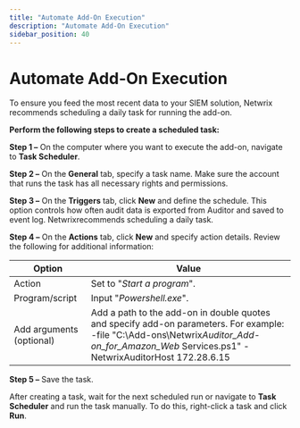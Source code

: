 ```yaml
---
title: "Automate Add-On Execution"
description: "Automate Add-On Execution"
sidebar_position: 40
---
```


# Automate Add-On Execution

To ensure you feed the most recent data to your SIEM solution, Netwrix recommends scheduling a daily
task for running the add-on.

**Perform the following steps to create a scheduled task:**

**Step 1 –** On the computer where you want to execute the add-on, navigate to **Task Scheduler**.

**Step 2 –** On the **General** tab, specify a task name. Make sure the account that runs the task
has all necessary rights and permissions.

**Step 3 –** On the **Triggers** tab, click **New** and define the schedule. This option controls
how often audit data is exported from Auditor and saved to event log. Netwrixrecommends scheduling a
daily task.

**Step 4 –** On the **Actions** tab, click **New** and specify action details. Review the following
for additional information:

| Option                   | Value                                                                                                                                                                                        |
| ------------------------ | -------------------------------------------------------------------------------------------------------------------------------------------------------------------------------------------- |
| Action                   | Set to "_Start a program_".                                                                                                                                                                  |
| Program/script           | Input "_Powershell.exe_".                                                                                                                                                                    |
| Add arguments (optional) | Add a path to the add-on in double quotes and specify add-on parameters. For example: -file "C:\Add-ons\Netwrix*Auditor_Add-on_for_Amazon_Web* Services.ps1" -NetwrixAuditorHost 172.28.6.15 |

**Step 5 –** Save the task.

After creating a task, wait for the next scheduled run or navigate to **Task Scheduler** and run the
task manually. To do this, right-click a task and click **Run**.
